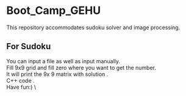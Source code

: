 # Boot_Camp_GEHU
This repository accommodates sudoku solver and image processing.
## For Sudoku
You can input a file as well as input manually. \
Fill 9x9 grid and fill zero where you want to get the number. \
It will print the 9x 9 matrix with solution . \
C++ code . \
Have fun:)  \
